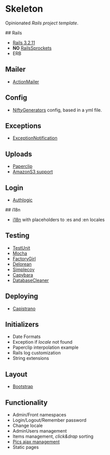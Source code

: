 # Skeleton

Opinionated _Rails project template_.

## Rails

* [Rails 3.2.11](https://github.com/rails/rails)
* **NO** [RailsSprockets](https://github.com/sstephenson/sprockets)
* ERB

## Mailer

* [ActionMailer](https://github.com/rails/rails/tree/master/actionmailer)

## Config

* [NiftyGenerators](https://github.com/ryanb/nifty-generators) config, based in a yml file.

## Exceptions

* [ExceptionNotification](https://github.com/smartinez87/exception_notification)

## Uploads

* [Paperclip](https://github.com/thoughtbot/paperclip)
* [AmazonS3 support](https://github.com/aws/aws-sdk-ruby)

## Login

* [Authlogic](https://github.com/binarylogic/authlogic)

## i18n

* [i18n](https://github.com/svenfuchs/i18n) with placeholders to :es and :en locales

## Testing

* [TestUnit](http://ruby-doc.org/stdlib-1.9.3/libdoc/test/unit/rdoc/Test/Unit.html)
* [Mocha](https://github.com/freerange/mocha)
* [FactoryGirl](https://github.com/thoughtbot/factory_girl)
* [Delorean](https://github.com/bebanjo/delorean)
* [Simplecov](https://github.com/colszowka/simplecov)
* [Capybara](https://github.com/jnicklas/capybara)
* [DatabaseCleaner](https://github.com/bmabey/database_cleaner)

## Deploying

* [Capistrano](https://github.com/capistrano/capistrano)

## Initializers

* Date Formats
* Exception if _locale_ not found
* Paperclip interpolation example
* Rails log customization
* String extensions

## Layout

* [Bootstrap](http://twitter.github.com/bootstrap)

## Functionality

* Admin/Front namespaces
* Login/Logout/Remember password
* Change locale
* AdminUsers management
* Items management, _click&drap_ sorting
* [Pics ajax management](https://github.com/fguillen/BBAssetsUpload)
* Static pages

